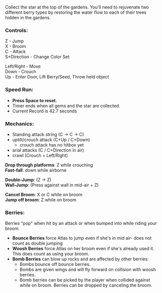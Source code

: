 Collect the star at the top of the gardens. You'll need to rejuvenate two different berry types by restoring the water flow to each of their trees hidden in the gardens.

### Controls:

Z - Jump\
X - Broom\
C - Attack\
S+Direction - Change Color Set

Left/Right - Move\
Down - Crouch\
Up - Enter Door, Lift Berry/Seed, Throw held object

### Speed Run:
- **Press Space to reset.**
- Timer ends when all gems and the star are collected.
- Current Record is 42.7 seconds

### Mechanics:
- Standing attack string (C -> C -> C)
- uptilt/crouch attack (C+Up / C+Down)
  - crouch attack has no hitbox yet
- arial attacks (C / C+Direction in air)
- crawl (Crouch + Left/Right)

**Drop through platforms**: Z while crouching\
**Fast-fall**: down while airborne

**Double-Jump**: (Z -> Z)\
**Wall-Jump**: (Press against wall in mid-air + Z)

**Cancel Broom**: X or C while on broom\
**Jump off broom**: Z while on broom

### Berries:
Berries "pop" when hit by an attack or when bumped into while riding your broom.

- **Bounce Berries** force Atlas to jump even if she's in mid air- does not count as double jumping
- **Woosh Berries** force Atlas on her broom even if she's already used it. This does count as using your broom.
- **Bomb Berries** can blow up rocks and are affected by other berries:
   - Bombs bounce off bounce berries.
   - Bombs are given wings and will fly forward on collision with woosh berries.
   - Bomb berries can be picked by the player when collided against while on broom. Berries can be dropped by canceling the broom.
  
